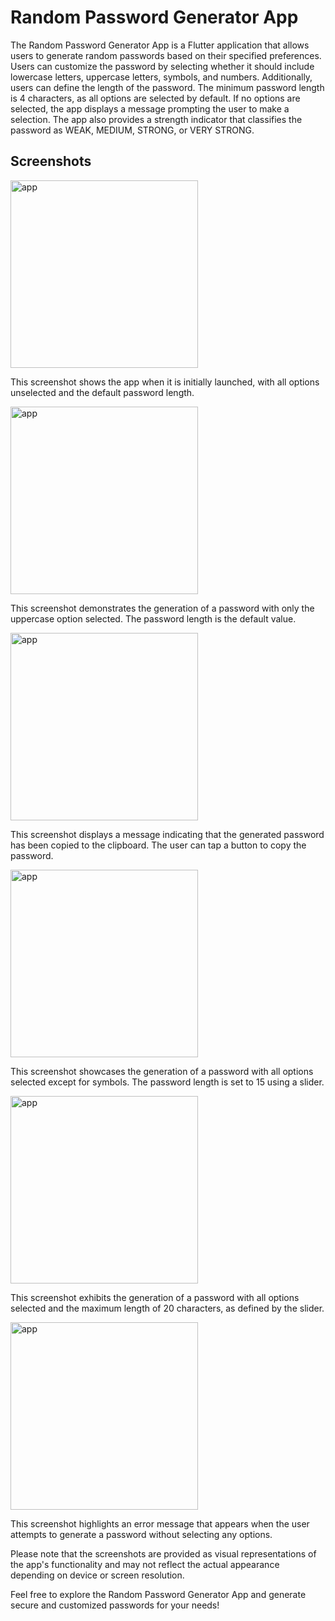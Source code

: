 # Random Password Generator App

The Random Password Generator App is a Flutter application that allows users to generate random passwords based on their specified preferences. Users can customize the password by selecting whether it should include lowercase letters, uppercase letters, symbols, and numbers. Additionally, users can define the length of the password. The minimum password length is 4 characters, as all options are selected by default. If no options are selected, the app displays a message prompting the user to make a selection. The app also provides a strength indicator that classifies the password as WEAK, MEDIUM, STRONG, or VERY STRONG.

## Screenshots

<img src="https://github-production-user-asset-6210df.s3.amazonaws.com/79340743/248933152-04921dde-8cb0-44fc-9e51-681cf7fbbacf.png?X-Amz-Algorithm=AWS4-HMAC-SHA256&X-Amz-Credential=AKIAIWNJYAX4CSVEH53A%2F20230626%2Fus-east-1%2Fs3%2Faws4_request&X-Amz-Date=20230626T205157Z&X-Amz-Expires=300&X-Amz-Signature=a05a866318d1a59d5a55501bcd95908238c8fc90eb1fb95060df0f973d720171&X-Amz-SignedHeaders=host&actor_id=79340743&key_id=0&repo_id=657466061" alt="app" width="300" />

   This screenshot shows the app when it is initially launched, with all options unselected and the default password length.


<img src="https://private-user-images.githubusercontent.com/79340743/248933600-fc1bcb45-2623-4cda-9793-0b51b81f7c79.png?jwt=eyJhbGciOiJIUzI1NiIsInR5cCI6IkpXVCJ9.eyJrZXkiOiJrZXkxIiwiZXhwIjoxNjg3ODEzMTMyLCJuYmYiOjE2ODc4MTI4MzIsInBhdGgiOiIvNzkzNDA3NDMvMjQ4OTMzNjAwLWZjMWJjYjQ1LTI2MjMtNGNkYS05NzkzLTBiNTFiODFmN2M3OS5wbmc_WC1BbXotQWxnb3JpdGhtPUFXUzQtSE1BQy1TSEEyNTYmWC1BbXotQ3JlZGVudGlhbD1BS0lBSVdOSllBWDRDU1ZFSDUzQSUyRjIwMjMwNjI2JTJGdXMtZWFzdC0xJTJGczMlMkZhd3M0X3JlcXVlc3QmWC1BbXotRGF0ZT0yMDIzMDYyNlQyMDUzNTJaJlgtQW16LUV4cGlyZXM9MzAwJlgtQW16LVNpZ25hdHVyZT0wYjA0NDVjNjYzZmY1NDhiMzIwNGNhODJhNjYxYjFjMzZlZjkzM2M3MWJmZGVhNWUwZDY1Y2I0ZjE0ZTM2NzVlJlgtQW16LVNpZ25lZEhlYWRlcnM9aG9zdCZhY3Rvcl9pZD0wJmtleV9pZD0wJnJlcG9faWQ9MCJ9.xJ48bl6SIN_ojmnQySk5Xz9hWQGj5hd7FyYvsrAeETI" alt="app" width="300" />

   This screenshot demonstrates the generation of a password with only the uppercase option selected. The password length is the default value.


<img src="https://private-user-images.githubusercontent.com/79340743/248933694-d147a83c-8d59-49e7-aa1c-824e15598cd7.png?jwt=eyJhbGciOiJIUzI1NiIsInR5cCI6IkpXVCJ9.eyJrZXkiOiJrZXkxIiwiZXhwIjoxNjg3ODEzMjI1LCJuYmYiOjE2ODc4MTI5MjUsInBhdGgiOiIvNzkzNDA3NDMvMjQ4OTMzNjk0LWQxNDdhODNjLThkNTktNDllNy1hYTFjLTgyNGUxNTU5OGNkNy5wbmc_WC1BbXotQWxnb3JpdGhtPUFXUzQtSE1BQy1TSEEyNTYmWC1BbXotQ3JlZGVudGlhbD1BS0lBSVdOSllBWDRDU1ZFSDUzQSUyRjIwMjMwNjI2JTJGdXMtZWFzdC0xJTJGczMlMkZhd3M0X3JlcXVlc3QmWC1BbXotRGF0ZT0yMDIzMDYyNlQyMDU1MjVaJlgtQW16LUV4cGlyZXM9MzAwJlgtQW16LVNpZ25hdHVyZT0zZGJkNjQwOTMzOTJkOTUwMjIwMjlmYWMzMjcxOWRiMDI3ZGM1ZDMxMTAzZGI5NGY5ZjI3MTFmMGMxMDk2M2EyJlgtQW16LVNpZ25lZEhlYWRlcnM9aG9zdCZhY3Rvcl9pZD0wJmtleV9pZD0wJnJlcG9faWQ9MCJ9.9_NcbHqa-g5FcoHCjgWlviRp2VrWCZXTChjCmppPoxw" alt="app" width="300" />

   This screenshot displays a message indicating that the generated password has been copied to the clipboard. The user can tap a button to copy the password.


<img src="https://private-user-images.githubusercontent.com/79340743/248933741-65ce3cba-8780-4393-84a1-77971160eabf.png?jwt=eyJhbGciOiJIUzI1NiIsInR5cCI6IkpXVCJ9.eyJrZXkiOiJrZXkxIiwiZXhwIjoxNjg3ODEzMzAyLCJuYmYiOjE2ODc4MTMwMDIsInBhdGgiOiIvNzkzNDA3NDMvMjQ4OTMzNzQxLTY1Y2UzY2JhLTg3ODAtNDM5My04NGExLTc3OTcxMTYwZWFiZi5wbmc_WC1BbXotQWxnb3JpdGhtPUFXUzQtSE1BQy1TSEEyNTYmWC1BbXotQ3JlZGVudGlhbD1BS0lBSVdOSllBWDRDU1ZFSDUzQSUyRjIwMjMwNjI2JTJGdXMtZWFzdC0xJTJGczMlMkZhd3M0X3JlcXVlc3QmWC1BbXotRGF0ZT0yMDIzMDYyNlQyMDU2NDJaJlgtQW16LUV4cGlyZXM9MzAwJlgtQW16LVNpZ25hdHVyZT00NDM4NDE3NTFkM2IyYjM1YmMyMTYzYmJkNWRkZDQyMDYyOTE5YTk5NzVjMzFlYjAyNGJjNTYyN2VkZmUxZWE1JlgtQW16LVNpZ25lZEhlYWRlcnM9aG9zdCZhY3Rvcl9pZD0wJmtleV9pZD0wJnJlcG9faWQ9MCJ9.NNqzhw7XXbgsG-nHsIrHOnxbdUMpZ224PWR821e3Rxk" alt="app" width="300" />

   This screenshot showcases the generation of a password with all options selected except for symbols. The password length is set to 15 using a slider.


<img src="https://private-user-images.githubusercontent.com/79340743/248933788-0108becb-a090-4336-ab09-14f72548f6c6.png?jwt=eyJhbGciOiJIUzI1NiIsInR5cCI6IkpXVCJ9.eyJrZXkiOiJrZXkxIiwiZXhwIjoxNjg3ODEzMzMxLCJuYmYiOjE2ODc4MTMwMzEsInBhdGgiOiIvNzkzNDA3NDMvMjQ4OTMzNzg4LTAxMDhiZWNiLWEwOTAtNDMzNi1hYjA5LTE0ZjcyNTQ4ZjZjNi5wbmc_WC1BbXotQWxnb3JpdGhtPUFXUzQtSE1BQy1TSEEyNTYmWC1BbXotQ3JlZGVudGlhbD1BS0lBSVdOSllBWDRDU1ZFSDUzQSUyRjIwMjMwNjI2JTJGdXMtZWFzdC0xJTJGczMlMkZhd3M0X3JlcXVlc3QmWC1BbXotRGF0ZT0yMDIzMDYyNlQyMDU3MTFaJlgtQW16LUV4cGlyZXM9MzAwJlgtQW16LVNpZ25hdHVyZT1mMzQxYzQ1NTYzYmMwYWQyYzY1ZWE3MzdiZDBmYmNlM2YwNmRlOTY5MDdiOWNjZmNjZjNiNDVlMjczNjI0NWMxJlgtQW16LVNpZ25lZEhlYWRlcnM9aG9zdCZhY3Rvcl9pZD0wJmtleV9pZD0wJnJlcG9faWQ9MCJ9.icjzcOw36i66VHIM1mHOo5psd87wBEmwzZ12Z1H4abA" alt="app" width="300" />

   This screenshot exhibits the generation of a password with all options selected and the maximum length of 20 characters, as defined by the slider.


<img src="https://private-user-images.githubusercontent.com/79340743/248933810-53b3377e-4164-4835-b7e5-98df191b9214.png?jwt=eyJhbGciOiJIUzI1NiIsInR5cCI6IkpXVCJ9.eyJrZXkiOiJrZXkxIiwiZXhwIjoxNjg3ODEzMzc4LCJuYmYiOjE2ODc4MTMwNzgsInBhdGgiOiIvNzkzNDA3NDMvMjQ4OTMzODEwLTUzYjMzNzdlLTQxNjQtNDgzNS1iN2U1LTk4ZGYxOTFiOTIxNC5wbmc_WC1BbXotQWxnb3JpdGhtPUFXUzQtSE1BQy1TSEEyNTYmWC1BbXotQ3JlZGVudGlhbD1BS0lBSVdOSllBWDRDU1ZFSDUzQSUyRjIwMjMwNjI2JTJGdXMtZWFzdC0xJTJGczMlMkZhd3M0X3JlcXVlc3QmWC1BbXotRGF0ZT0yMDIzMDYyNlQyMDU3NThaJlgtQW16LUV4cGlyZXM9MzAwJlgtQW16LVNpZ25hdHVyZT05OTliMzVjZTRiY2UyYjI0NWE2ODRlZjUyMTNlMDE0MDYwYThmYTc3Y2Q2NGYzOWY2NTM3Yjk2ZmQ0YTRiMzNlJlgtQW16LVNpZ25lZEhlYWRlcnM9aG9zdCZhY3Rvcl9pZD0wJmtleV9pZD0wJnJlcG9faWQ9MCJ9.5Y8cafM5uzKSOdvARkdlquh3MlJLBXoxiCbrB5NIQ98" alt="app" width="300" />

   This screenshot highlights an error message that appears when the user attempts to generate a password without selecting any options.

Please note that the screenshots are provided as visual representations of the app's functionality and may not reflect the actual appearance depending on device or screen resolution.

Feel free to explore the Random Password Generator App and generate secure and customized passwords for your needs!

